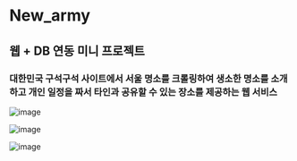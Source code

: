 # New_army

## 웹 + DB 연동 미니 프로젝트

### 대한민국 구석구석 사이트에서 서울 명소를 크롤링하여 생소한 명소를 소개하고 개인 일정을 짜서 타인과 공유할 수 있는 장소를 제공하는 웹 서비스

![image](https://github.com/user-attachments/assets/1c5f4880-12b7-40f8-98d9-18b89c3025dd)

![image](https://github.com/user-attachments/assets/df2678f3-144e-4ee5-a11e-cde57ccd89dd)

![image](https://github.com/user-attachments/assets/ac4ab9ac-3cb9-4654-a411-34edd78c0ec9)
